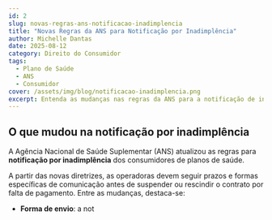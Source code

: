 ```yaml
---
id: 2
slug: novas-regras-ans-notificacao-inadimplencia
title: "Novas Regras da ANS para Notificação por Inadimplência"
author: Michelle Dantas
date: 2025-08-12
category: Direito do Consumidor
tags:
  - Plano de Saúde
  - ANS
  - Consumidor
cover: /assets/img/blog/notificacao-inadimplencia.png
excerpt: Entenda as mudanças nas regras da ANS para a notificação de inadimplência e como elas impactam consumidores e operadoras de planos de saúde.
---
```


## O que mudou na notificação por inadimplência

A Agência Nacional de Saúde Suplementar (ANS) atualizou as regras para **notificação por inadimplência** dos consumidores de planos de saúde.  

A partir das novas diretrizes, as operadoras devem seguir prazos e formas específicas de comunicação antes de suspender ou rescindir o contrato por falta de pagamento. Entre as mudanças, destaca-se:

- **Forma de envio**: a not
